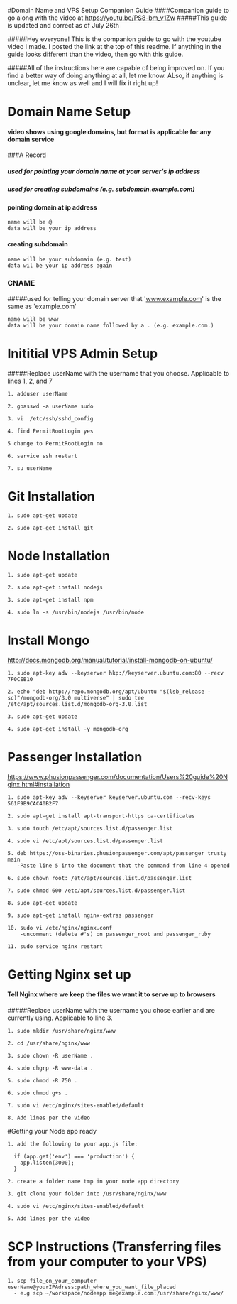 #Domain Name and VPS Setup Companion Guide
####Companion guide to go along with the video at https://youtu.be/PS8-bm_v1Zw
#####This guide is updated and correct as of July 26th

#####Hey everyone! This is the companion guide to go with the youtube video I made. I posted the link at the top of this readme. If anything in the guide looks different than the video, then go with this guide.

#####All of the instructions here are capable of being improved on. If you find a better way of doing anything at all, let me know. ALso, if anything is unclear, let me know as well and I will fix it right up!


# Domain Name Setup
#### video shows using google domains, but format is applicable for any domain service

###A Record
##### used for pointing your domain name at your server's ip address
##### used for creating subdomains (e.g. subdomain.example.com)

#### pointing domain at ip address
```
name will be @
data will be your ip address
```
#### creating subdomain
```
name will be your subdomain (e.g. test)
data wil be your ip address again
```
### CNAME
#####used for telling your domain server that 'www.example.com' is the same as 'example.com'
```
name will be www
data will be your domain name followed by a . (e.g. example.com.)
```

# Inititial VPS Admin Setup

#####Replace userName with the username that you choose. Applicable to lines 1, 2, and 7

```
1. adduser userName

2. gpasswd -a userName sudo

3. vi  /etc/ssh/sshd_config

4. find PermitRootLogin yes

5 change to PermitRootLogin no

6. service ssh restart

7. su userName
```

# Git Installation
```
1. sudo apt-get update

2. sudo apt-get install git
```

# Node Installation
```
1. sudo apt-get update

2. sudo apt-get install nodejs

3. sudo apt-get install npm

4. sudo ln -s /usr/bin/nodejs /usr/bin/node
```

# Install Mongo
http://docs.mongodb.org/manual/tutorial/install-mongodb-on-ubuntu/
```
1. sudo apt-key adv --keyserver hkp://keyserver.ubuntu.com:80 --recv 7F0CEB10

2. echo "deb http://repo.mongodb.org/apt/ubuntu "$(lsb_release -sc)"/mongodb-org/3.0 multiverse" | sudo tee /etc/apt/sources.list.d/mongodb-org-3.0.list

3. sudo apt-get update

4. sudo apt-get install -y mongodb-org
```


# Passenger Installation
https://www.phusionpassenger.com/documentation/Users%20guide%20Nginx.html#installation
```
1. sudo apt-key adv --keyserver keyserver.ubuntu.com --recv-keys 561F9B9CAC40B2F7

2. sudo apt-get install apt-transport-https ca-certificates

3. sudo touch /etc/apt/sources.list.d/passenger.list

4. sudo vi /etc/apt/sources.list.d/passenger.list

5. deb https://oss-binaries.phusionpassenger.com/apt/passenger trusty main
   -Paste line 5 into the document that the command from line 4 opened

6. sudo chown root: /etc/apt/sources.list.d/passenger.list

7. sudo chmod 600 /etc/apt/sources.list.d/passenger.list

8. sudo apt-get update

9. sudo apt-get install nginx-extras passenger

10. sudo vi /etc/nginx/nginx.conf
    -uncomment (delete #'s) on passenger_root and passenger_ruby

11. sudo service nginx restart
```



# Getting Nginx set up

#### Tell Nginx where we keep the files we want it to serve up to browsers

#####Replace userName with the username you chose earlier and are currently using. Applicable to line 3.

```
1. sudo mkdir /usr/share/nginx/www

2. cd /usr/share/nginx/www

3. sudo chown -R userName .

4. sudo chgrp -R www-data .

5. sudo chmod -R 750 .

6. sudo chmod g+s .

7. sudo vi /etc/nginx/sites-enabled/default

8. Add lines per the video
```

#Getting your Node app ready

```
1. add the following to your app.js file:

  if (app.get('env') === 'production') {
    app.listen(3000);
  }

2. create a folder name tmp in your node app directory

3. git clone your folder into /usr/share/nginx/www

4. sudo vi /etc/nginx/sites-enabled/default

5. Add lines per the video
```

# SCP Instructions (Transferring files from your computer to your VPS)
```
1. scp file_on_your_computer userName@yourIPAdress:path_where_you_want_file_placed
  - e.g scp ~/workspace/nodeapp me@example.com:/usr/share/nginx/www/
```
